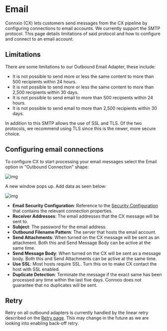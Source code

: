 # Email

Connxio (CX) lets customers send messages from the CX pipeline by configuring connections to email accounts. We currently support the SMTP protocol. This page details limitations of said protocol and how to configure and connect to an email account.

## Limitations

There are some limitations to our Outbound Email Adapter, these include:

- It is not possible to send more or less the same content to more than 500 recipients within 24 hours.
- It is not possible to send more or less the same content to more than 2,500 recipients within 30 days.
- It is not possible to send email to more than 500 recipients within 24 hours.
- It is not possible to send email to more than 2,500 recipients within 30 days.

 In addition to this SMTP allows the use of SSL and TLS. Of the two protocols, we recommend using TLS since this is the newer, more secure choice.

## Configuring email connections

To configure CX to start processing your email messages select the Email option in "Outbound Connection" shape:

![img](https://cmhpictsa.blob.core.windows.net/pictures/Azure%20storage%20menu.png?sv=2020-04-08&st=2021-10-27T11%3A56%3A53Z&se=2040-10-28T12%3A56%3A00Z&sr=b&sp=r&sig=S%2FltUS0elTLePVt5Aq536uNkr7Pa9XcY8ovTFJLUhmc%3D)

A new window pops up. Add data as seen below:

![img](https://cmhpictsa.blob.core.windows.net/pictures/Email%20config.PNG?sv=2020-04-08&st=2021-11-03T09%3A18%3A05Z&se=2040-11-04T09%3A18%3A00Z&sr=b&sp=r&sig=EBWhGmnlgHWBK8tH5JmkqcRVkU7rlR9B9XrD0tDKEro%3D)

- **Email Security Configuration**: Reference to the [Security Configuration](/connxio-portal/security/security-configurations) that contains the relevant connection properties.
- **Receiver Addresses**: The email addresses that the CX message will be sent to.
- **Subject**: The password for the email address.
- **Outbound Filename Pattern**: The server that hosts the email account.
- **Send Attachments**: When turned on the CX message will be sent as an attachment. Both this and Send Message Body can be active at the same time.
- **Send Message Body**: When turned on the CX will be sent as a message body. Both this and Send Attachments can be active at the same time.
- **Use SSL**: Most hosts require SSL. Turn this on to make CX contact the host with SSL enabled.
- **Duplicate Detection**: Terminate the message if the exact same has been processed any time within the last five days. Connxio does not guarantee that no duplicates will be sent.

## Retry

Retry on all outbound adapters is currently handled by the linear retry described on the [Retry page](/concepts/retry). This may change in the future as we are looking into enabling back-off retry.
